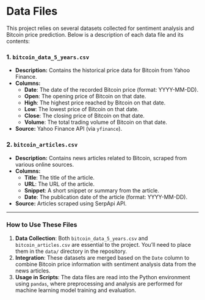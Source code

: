 # Data Files

This project relies on several datasets collected for sentiment analysis and Bitcoin price prediction. Below is a description of each data file and its contents:

### 1. `bitcoin_data_5_years.csv`

- **Description:** Contains the historical price data for Bitcoin from Yahoo Finance.
- **Columns:**
  - **Date**: The date of the recorded Bitcoin price (format: YYYY-MM-DD).
  - **Open**: The opening price of Bitcoin on that date.
  - **High**: The highest price reached by Bitcoin on that date.
  - **Low**: The lowest price of Bitcoin on that date.
  - **Close**: The closing price of Bitcoin on that date.
  - **Volume**: The total trading volume of Bitcoin on that date.
- **Source:** Yahoo Finance API (via `yfinance`).

### 2. `bitcoin_articles.csv`

- **Description:** Contains news articles related to Bitcoin, scraped from various online sources.
- **Columns:**
  - **Title**: The title of the article.
  - **URL**: The URL of the article.
  - **Snippet**: A short snippet or summary from the article.
  - **Date**: The publication date of the article (format: YYYY-MM-DD).
- **Source:** Articles scraped using SerpApi API.

---

### How to Use These Files

1. **Data Collection**: Both `bitcoin_data_5_years.csv` and `bitcoin_articles.csv` are essential to the project. You’ll need to place them in the `data/` directory in the repository.
2. **Integration**: These datasets are merged based on the `Date` column to combine Bitcoin price information with sentiment analysis data from the news articles.
3. **Usage in Scripts**: The data files are read into the Python environment using `pandas`, where preprocessing and analysis are performed for machine learning model training and evaluation.

